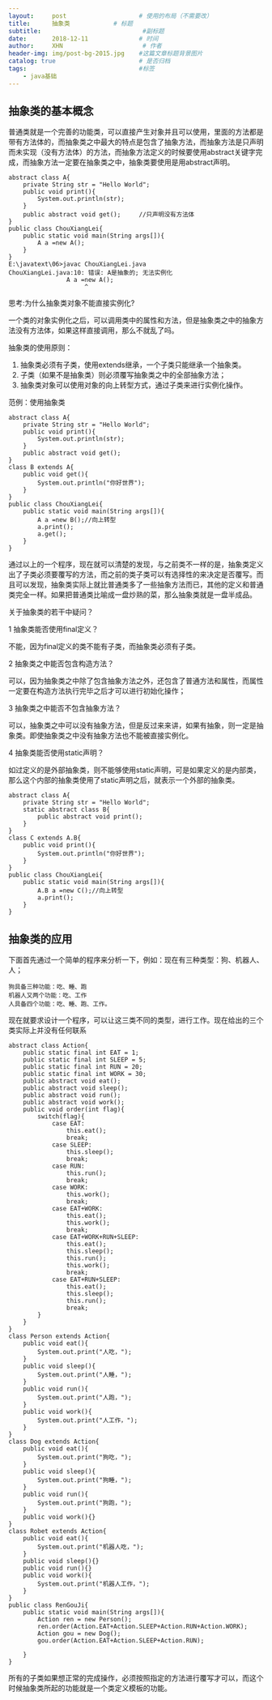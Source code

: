 ```yaml
---
layout:     post                    # 使用的布局（不需要改）
title:     	抽象类            # 标题 
subtitle:         					 #副标题   
date:       2018-12-11              # 时间
author:     XHN                      # 作者
header-img: img/post-bg-2015.jpg    #这篇文章标题背景图片
catalog: true                       # 是否归档
tags:                               #标签
    - java基础
---
```


## 抽象类的基本概念 ##

普通类就是一个完善的功能类，可以直接产生对象并且可以使用，里面的方法都是带有方法体的，而抽象类之中最大的特点是包含了抽象方法，而抽象方法是只声明而未实现（没有方法体）的方法，而抽象方法定义的时候要使用abstract关键字完成，而抽象方法一定要在抽象类之中，抽象类要使用是用abstract声明。

	abstract class A{
		private String str = "Hello World";
		public void print(){
			System.out.println(str);
		}
		public abstract void get();     //只声明没有方法体
	}
	public class ChouXiangLei{
		public static void main(String args[]){
			A a =new A();
		}
	}
	E:\javatext\06>javac ChouXiangLei.java
	ChouXiangLei.java:10: 错误: A是抽象的; 无法实例化
	                A a =new A();
	                     ^


思考:为什么抽象类对象不能直接实例化?	

一个类的对象实例化之后，可以调用类中的属性和方法，但是抽象类之中的抽象方法没有方法体，如果这样直接调用，那么不就乱了吗。

抽象类的使用原则：

1. 抽象类必须有子类，使用extends继承，一个子类只能继承一个抽象类。
1. 子类（如果不是抽象类）则必须覆写抽象类之中的全部抽象方法；
1. 抽象类对象可以使用对象的向上转型方式，通过子类来进行实例化操作。	


范例：使用抽象类

	abstract class A{
		private String str = "Hello World";
		public void print(){
			System.out.println(str);
		}
		public abstract void get();
	}
	class B extends A{
		public void get(){
			System.out.println("你好世界");
		}
	}
	public class ChouXiangLei{
		public static void main(String args[]){
			A a =new B();//向上转型
			a.print();
			a.get();
		}
	}

通过以上的一个程序，现在就可以清楚的发现，与之前类不一样的是，抽象类定义出了子类必须要覆写的方法，而之前的类子类可以有选择性的来决定是否覆写。而且可以发现，抽象类实际上就比普通类多了一些抽象方法而已，其他的定义和普通类完全一样。如果把普通类比喻成一盘炒熟的菜，那么抽象类就是一盘半成品。



关于抽象类的若干中疑问？

1  抽象类能否使用final定义？	

不能，因为final定义的类不能有子类，而抽象类必须有子类。

2  抽象类之中能否包含构造方法？

可以，因为抽象类之中除了包含抽象方法之外，还包含了普通方法和属性，而属性一定要在构造方法执行完毕之后才可以进行初始化操作；

3  抽象类之中能否不包含抽象方法？

可以，抽象类之中可以没有抽象方法，但是反过来来讲，如果有抽象，则一定是抽象类。即使抽象类之中没有抽象方法也不能被直接实例化。

4	抽象类能否使用static声明？

如过定义的是外部抽象类，则不能够使用static声明，可是如果定义的是内部类，那么这个内部的抽象类使用了static声明之后，就表示一个外部的抽象类。

	abstract class A{
		private String str = "Hello World";
		static abstract class B{
			public abstract void print();
		}	
	}
	class C extends A.B{
		public void print(){
			System.out.println("你好世界");
		}
	}
	public class ChouXiangLei{
		public static void main(String args[]){
			A.B a =new C();//向上转型
			a.print();
		}
	}


## 抽象类的应用 ##

下面首先通过一个简单的程序来分析一下，例如：现在有三种类型：狗、机器人、人；

	狗具备三种功能：吃、睡、跑
	机器人又两个功能：吃、工作
	人具备四个功能：吃、睡、跑、工作。

现在就要求设计一个程序，可以让这三类不同的类型，进行工作。现在给出的三个类实际上并没有任何联系

	abstract class Action{
		public static final int EAT = 1;
		public static final int SLEEP = 5;
		public static final int RUN = 20;
		public static final int WORK = 30;
		public abstract void eat();
		public abstract void sleep();
		public abstract void run();
		public abstract void work();
		public void order(int flag){
			switch(flag){
				case EAT:
					this.eat();
					break;
				case SLEEP:
					this.sleep();
					break;
				case RUN:
					this.run();
					break;
				case WORK:
					this.work();
					break;
				case EAT+WORK:
					this.eat();
					this.work();
					break;
				case EAT+WORK+RUN+SLEEP:
					this.eat();
					this.sleep();
					this.run();
					this.work();
					break;
				case EAT+RUN+SLEEP:
					this.eat();
					this.sleep();
					this.run();
					break;
			}
		}
	}
	class Person extends Action{
		public void eat(){
			System.out.print("人吃，");
		}
		public void sleep(){
			System.out.print("人睡，");
		}
		public void run(){
			System.out.print("人跑，");
		}
		public void work(){
			System.out.print("人工作，");
		}
	}
	class Dog extends Action{
		public void eat(){
			System.out.print("狗吃，");
		}
		public void sleep(){
			System.out.print("狗睡，");
		}
		public void run(){
			System.out.print("狗跑，");
		}
		public void work(){}
	}
	class Robet extends Action{
		public void eat(){
			System.out.print("机器人吃，");
		}
		public void sleep(){}
		public void run(){}
		public void work(){
			System.out.print("机器人工作，");
		}
	}
	public class RenGouJi{
		public static void main(String args[]){
			Action ren = new Person();
			ren.order(Action.EAT+Action.SLEEP+Action.RUN+Action.WORK);
			Action gou = new Dog();
			gou.order(Action.EAT+Action.SLEEP+Action.RUN);
			
		}
	}


所有的子类如果想正常的完成操作，必须按照指定的方法进行覆写才可以，而这个时候抽象类所起的功能就是一个类定义模板的功能。
